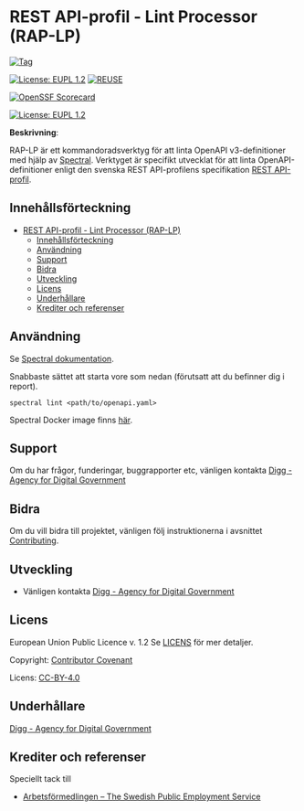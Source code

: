 <!--
SPDX-FileCopyrightText: 2025 diggsweden/rest-api-profil-lint-processor

SPDX-License-Identifier: CC0-1.0 
-->

# REST API-profil - Lint Processor (RAP-LP)

[![Tag](https://img.shields.io/github/v/tag/diggsweden/rest-api-profil-lint-processor?style=for-the-badge&color=green)](https://github.com/diggsweden/rest-api-profil-lint-processor/tags)

[![License: EUPL 1.2](https://img.shields.io/badge/License-European%20Union%20Public%20Licence%201.2-library?style=for-the-badge&&color=lightblue)](LICENSE)
[![REUSE](https://img.shields.io/badge/dynamic/json?url=https%3A%2F%2Fapi.reuse.software%2Fstatus%2Fgithub.com%2Fdiggsweden%2Frest-api-profil-lint-processor&query=status&style=for-the-badge&label=REUSE&color=lightblue)](https://api.reuse.software/info/github.com/diggsweden/rest-api-profil-lint-processor)

[![OpenSSF Scorecard](https://api.scorecard.dev/projects/github.com/diggsweden/rest-api-profil-lint-processor/badge?style=for-the-badge)](https://scorecard.dev/viewer/?uri=github.com/diggsweden/rest-api-profil-lint-processor)

[![License: EUPL 1.2](https://img.shields.io/badge/publiccode.yml-library?style=for-the-badge&&color=orange)](publiccode.yml)

**Beskrivning**:

RAP-LP är ett kommandoradsverktyg för att linta OpenAPI v3-definitioner med hjälp av [Spectral](https://github.com/stoplightio/spectral). Verktyget är specifikt utvecklat för att linta OpenAPI-definitioner enligt den svenska REST API-profilens specifikation [REST API-profil](https://dev.dataportal.se/rest-api-profil).

## Innehållsförteckning

- [REST API-profil - Lint Processor (RAP-LP)](#rest-api-profil---lint-processor-rap-lp)
  - [Innehållsförteckning](#innehållsförteckning)
  - [Användning](#användning)
  - [Support](#support)
  - [Bidra](#bidra)
  - [Utveckling](#utveckling)
  - [Licens](#licens)
  - [Underhållare](#underhållare)
  - [Krediter och referenser](#krediter-och-referenser)


## Användning

Se [Spectral dokumentation](https://github.com/stoplightio/spectral).

Snabbaste sättet att starta vore som nedan (förutsatt att du befinner dig i report).

```
spectral lint <path/to/openapi.yaml>
```

Spectral Docker image finns [här](https://hub.docker.com/r/stoplight/spectral).

## Support

Om du har frågor, funderingar, buggrapporter etc, vänligen kontakta [Digg - Agency for Digital Government](https://www.digg.se/)

## Bidra

Om du vill bidra till projektet, vänligen följ instruktionerna i avsnittet [Contributing](CONTRIBUTING).

## Utveckling

- Vänligen kontakta [Digg - Agency for Digital Government](https://www.digg.se/)

## Licens

European Union Public Licence v. 1.2
Se [LICENS](LICENSE) för mer detaljer.

Copyright: [Contributor Covenant](https://www.contributor-covenant.org/)

Licens: [CC-BY-4.0](https://creativecommons.org/licenses/by/4.0/)

## Underhållare

[Digg - Agency for Digital Government](https://github.com/diggsweden)

## Krediter och referenser

Speciellt tack till

- [Arbetsförmedlingen – The Swedish Public Employment Service](https://arbetsformedlingen.se/)